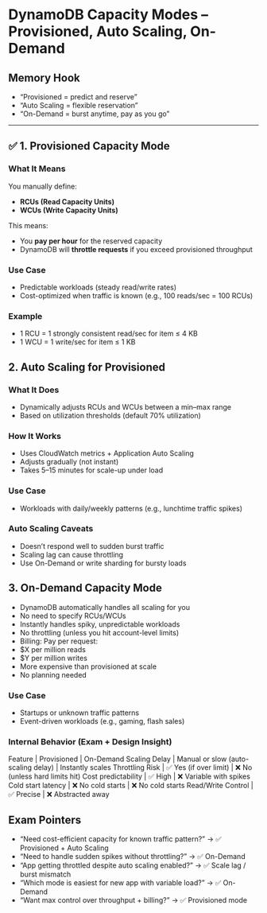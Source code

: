 # DynamoDB Capacity Modes – Provisioned, Auto Scaling, On-Demand

## Memory Hook  
- “Provisioned = predict and reserve”  
- “Auto Scaling = flexible reservation”  
- “On-Demand = burst anytime, pay as you go”

---

## ✅ 1. Provisioned Capacity Mode

### What It Means  
You manually define:
- **RCUs (Read Capacity Units)**  
- **WCUs (Write Capacity Units)**

This means:
- You **pay per hour** for the reserved capacity
- DynamoDB will **throttle requests** if you exceed provisioned throughput

### Use Case  
- Predictable workloads (steady read/write rates)  
- Cost-optimized when traffic is known (e.g., 100 reads/sec = 100 RCUs)

### Example  
- 1 RCU = 1 strongly consistent read/sec for item ≤ 4 KB
- 1 WCU = 1 write/sec for item ≤ 1 KB

## 2. Auto Scaling for Provisioned
### What It Does
- Dynamically adjusts RCUs and WCUs between a min–max range
- Based on utilization thresholds (default 70% utilization)

### How It Works
- Uses CloudWatch metrics + Application Auto Scaling
- Adjusts gradually (not instant)
- Takes 5–15 minutes for scale-up under load

### Use Case
- Workloads with daily/weekly patterns (e.g., lunchtime traffic spikes)

### Auto Scaling Caveats
- Doesn’t respond well to sudden burst traffic
- Scaling lag can cause throttling
- Use On-Demand or write sharding for bursty loads

## 3. On-Demand Capacity Mode
- DynamoDB automatically handles all scaling for you
- No need to specify RCUs/WCUs
- Instantly handles spiky, unpredictable workloads
- No throttling (unless you hit account-level limits)
- Billing: Pay per request:
- $X per million reads
- $Y per million writes
- More expensive than provisioned at scale
- No planning needed

### Use Case
- Startups or unknown traffic patterns
- Event-driven workloads (e.g., gaming, flash sales)

### Internal Behavior (Exam + Design Insight)
Feature	| Provisioned	| On-Demand
Scaling Delay	| Manual or slow (auto-scaling delay)	| Instantly scales
Throttling Risk	| ✅ Yes (if over limit)	| ❌ No (unless hard limits hit)
Cost predictability	| ✅ High	| ❌ Variable with spikes
Cold start latency	| ❌ No cold starts	| ❌ No cold starts
Read/Write Control	| ✅ Precise	| ❌ Abstracted away

## Exam Pointers
- “Need cost-efficient capacity for known traffic pattern?” → ✅ Provisioned + Auto Scaling
- “Need to handle sudden spikes without throttling?” → ✅ On-Demand
- “App getting throttled despite auto scaling enabled?” → ✅ Scale lag / burst mismatch
- “Which mode is easiest for new app with variable load?” → ✅ On-Demand
- “Want max control over throughput + billing?” → ✅ Provisioned mode
